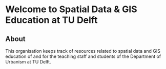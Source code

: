 # Welcome to Spatial Data & GIS Education at TU Delft

## About
This organisation keeps track of resources related to spatial data and GIS education of and for the teaching staff and students of the Department of Urbanism at TU Delft.
